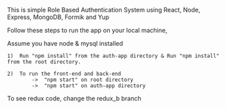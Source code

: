 This is simple Role Based Authentication System using React, Node, Express, MongoDB, Formik and Yup

Follow these steps to run the app on your local machine,

Assume you have node & mysql installed

    1)  Run "npm install" from the auth-app directory & Run "npm install" from the root directory.

    2)  To run the front-end and back-end
            ->  "npm start" on root directory
            ->  "npm start" on auth-app directory

To see redux code, change the redux_b branch
